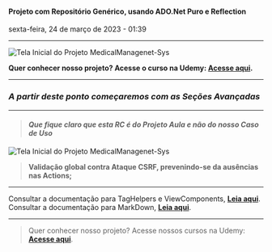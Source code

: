 
#### Projeto com Repositório Genérico, usando ADO.Net Puro e Reflection
sexta-feira, 24 de março de 2023 - 01:39

---

![Tela Inicial do Projeto MedicalManagenet-Sys](https://user-images.githubusercontent.com/1213751/71663844-87052780-2d35-11ea-95c0-623a74885ebc.png "Antes do Dashboard")

__Quer conhecer nosso projeto? Acesse o curso na Udemy:  **[Acesse aqui](https://www.udemy.com/course/curso-de-aspnet-core-mvc-2-2-do-zero-ao-ninja/?referralCode=41B345D11D74CEDD7E57)**.__

---
### *A partir deste ponto começaremos com as Seções Avançadas*
---

> #### *Que fique claro que esta RC é do Projeto Aula e não do nosso Caso de Uso*


![Tela Inicial do Projeto MedicalManagenet-Sys](https://user-images.githubusercontent.com/1213751/71663844-87052780-2d35-11ea-95c0-623a74885ebc.png "Antes do Dashboard")


> __Validação global contra Ataque CSRF, prevenindo-se da ausências nas Actions;__



---

Consultar a documentação para TagHelpers e ViewComponents, **[Leia aqui](https://docs.microsoft.com/pt-br/)**.
Consultar a documentação para MarkDown, **[Leia aqui](http://daringfireball.net/projects/markdown/basics)**.

---

> Quer conhecer nosso projeto? Acesse nossos cursos na Udemy:  **[Acesse aqui](https://www.udemy.com/user/carlos-alberto-dos-santos-34/)**.


	